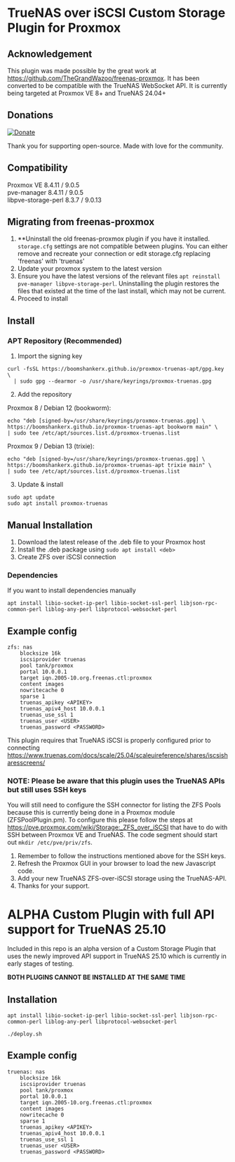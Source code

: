# TrueNAS over iSCSI Custom Storage Plugin for Proxmox

## Acknowledgement

This plugin was made possible by the great work at <https://github.com/TheGrandWazoo/freenas-proxmox>. It has been converted to be compatible with the TrueNAS WebSocket API. It is currently being targeted at Proxmox VE 8+ and TrueNAS 24.04+

## Donations

[![Donate](https://img.shields.io/badge/PayPal-Donate-00457C?logo=paypal&logoColor=white)](https://www.paypal.com/donate?hosted_button_id=QZD95HR69R8KA)

Thank you for supporting open-source. Made with love for the community.

## Compatibility

Proxmox VE 8.4.11 / 9.0.5  
pve-manager 8.4.11 / 9.0.5  
libpve-storage-perl 8.3.7 / 9.0.13  

## Migrating from freenas-proxmox

1. **Uninstall the old freenas-proxmox plugin if you have it installed. `storage.cfg` settings are not compatible between plugins. You can either remove and recreate your connection or edit storage.cfg replacing 'freenas' with 'truenas'
3. Update your proxmox system to the latest version
4. Ensure you have the latest versions of the relevant files `apt reinstall pve-manager libpve-storage-perl`. Uninstalling the plugin restores the files that existed at the time of the last install, which may not be current.
5. Proceed to install

## Install

### APT Repository (Recommended)

1. Import the signing key

```
curl -fsSL https://boomshankerx.github.io/proxmox-truenas-apt/gpg.key \
  | sudo gpg --dearmor -o /usr/share/keyrings/proxmox-truenas.gpg
```

2. Add the repository

Proxmox 8 / Debian 12 (bookworm):

```
echo "deb [signed-by=/usr/share/keyrings/proxmox-truenas.gpg] \
https://boomshankerx.github.io/proxmox-truenas-apt bookworm main" \
| sudo tee /etc/apt/sources.list.d/proxmox-truenas.list
```

Proxmox 9 / Debian 13 (trixie):

```
echo "deb [signed-by=/usr/share/keyrings/proxmox-truenas.gpg] \
https://boomshankerx.github.io/proxmox-truenas-apt trixie main" \
| sudo tee /etc/apt/sources.list.d/proxmox-truenas.list
```

3. Update & install

```
sudo apt update
sudo apt install proxmox-truenas
```

## Manual Installation

1. Download the latest release of the .deb file to your Proxmox host
2. Install the .deb package using `sudo apt install <deb>`
3. Create ZFS over iSCSI connection

### Dependencies

If you want to install dependencies manually

```
apt install libio-socket-ip-perl libio-socket-ssl-perl libjson-rpc-common-perl liblog-any-perl libprotocol-websocket-perl
```

## Example config

```
zfs: nas
    blocksize 16k
    iscsiprovider truenas
    pool tank/proxmox
    portal 10.0.0.1
    target iqn.2005-10.org.freenas.ctl:proxmox
    content images
    nowritecache 0
    sparse 1
    truenas_apikey <APIKEY>
    truenas_apiv4_host 10.0.0.1
    truenas_use_ssl 1
    truenas_user <USER>
    truenas_password <PASSWORD>
```

This plugin requires that TrueNAS iSCSI is properly configured prior to connecting
<https://www.truenas.com/docs/scale/25.04/scaleuireference/shares/iscsisharesscreens/>

### NOTE: Please be aware that this plugin uses the TrueNAS APIs but still uses SSH keys

You will still need to configure the SSH connector for listing the ZFS Pools because this is currently being done in a Proxmox module (ZFSPoolPlugin.pm). To configure this please follow the steps at <https://pve.proxmox.com/wiki/Storage:_ZFS_over_iSCSI> that have to do with SSH between Proxmox VE and TrueNAS. The code segment should start out `mkdir /etc/pve/priv/zfs`.

1. Remember to follow the instructions mentioned above for the SSH keys.
2. Refresh the Proxmox GUI in your browser to load the new Javascript code.
3. Add your new TrueNAS ZFS-over-iSCSI storage using the TrueNAS-API.
4. Thanks for your support.

# ****ALPHA**** Custom Plugin with full API support for TrueNAS 25.10  

Included in this repo is an alpha version of a Custom Storage Plugin that uses the newly improved API support in TrueNAS 25.10 which is currently in early stages of testing.

**BOTH PLUGINS CANNOT BE INSTALLED AT THE SAME TIME**

## Installation

```
apt install libio-socket-ip-perl libio-socket-ssl-perl libjson-rpc-common-perl liblog-any-perl libprotocol-websocket-perl
```

```
./deploy.sh
```

## Example config

```
truenas: nas
    blocksize 16k
    iscsiprovider truenas
    pool tank/proxmox
    portal 10.0.0.1
    target iqn.2005-10.org.freenas.ctl:proxmox
    content images
    nowritecache 0
    sparse 1
    truenas_apikey <APIKEY>
    truenas_apiv4_host 10.0.0.1
    truenas_use_ssl 1
    truenas_user <USER>
    truenas_password <PASSWORD>
```
